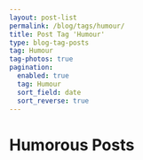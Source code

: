 ```yaml
---
layout: post-list
permalink: /blog/tags/humour/
title: Post Tag 'Humour'
type: blog-tag-posts
tag: Humour
tag-photos: true
pagination: 
  enabled: true
  tag: Humour
  sort_field: date
  sort_reverse: true  
---
```

# Humorous Posts
